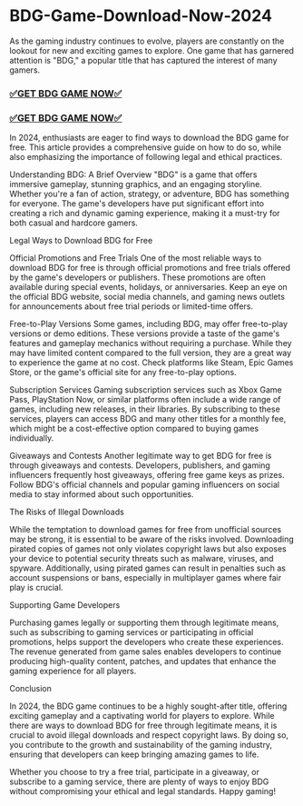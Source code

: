 # BDG-Game-Download-Now-2024

As the gaming industry continues to evolve, players are constantly on the lookout for new and exciting games to explore. One game that has garnered attention is "BDG," a popular title that has captured the interest of many gamers.
<meta name="google-site-verification" content="rE5WCBQlyikyJdak2dkotxdlYaHzcXYGZmzMsvahfpo" />
<h3><a href="https://t.me/recon_dart_money" target="_blank">✅GET BDG GAME NOW✅</a></h3>

<h3><a href="https://t.me/recon_dart_money" target="_blank">✅GET BDG GAME NOW✅</a></h3>

In 2024, enthusiasts are eager to find ways to download the BDG game for free. This article provides a comprehensive guide on how to do so, while also emphasizing the importance of following legal and ethical practices.

Understanding BDG: A Brief Overview "BDG" is a game that offers immersive gameplay, stunning graphics, and an engaging storyline. Whether you're a fan of action, strategy, or adventure, BDG has something for everyone. The game's developers have put significant effort into creating a rich and dynamic gaming experience, making it a must-try for both casual and hardcore gamers.

Legal Ways to Download BDG for Free

Official Promotions and Free Trials One of the most reliable ways to download BDG for free is through official promotions and free trials offered by the game's developers or publishers. These promotions are often available during special events, holidays, or anniversaries. Keep an eye on the official BDG website, social media channels, and gaming news outlets for announcements about free trial periods or limited-time offers.

Free-to-Play Versions Some games, including BDG, may offer free-to-play versions or demo editions. These versions provide a taste of the game's features and gameplay mechanics without requiring a purchase. While they may have limited content compared to the full version, they are a great way to experience the game at no cost. Check platforms like Steam, Epic Games Store, or the game's official site for any free-to-play options.

Subscription Services Gaming subscription services such as Xbox Game Pass, PlayStation Now, or similar platforms often include a wide range of games, including new releases, in their libraries. By subscribing to these services, players can access BDG and many other titles for a monthly fee, which might be a cost-effective option compared to buying games individually.

Giveaways and Contests Another legitimate way to get BDG for free is through giveaways and contests. Developers, publishers, and gaming influencers frequently host giveaways, offering free game keys as prizes. Follow BDG's official channels and popular gaming influencers on social media to stay informed about such opportunities.

The Risks of Illegal Downloads

While the temptation to download games for free from unofficial sources may be strong, it is essential to be aware of the risks involved. Downloading pirated copies of games not only violates copyright laws but also exposes your device to potential security threats such as malware, viruses, and spyware. Additionally, using pirated games can result in penalties such as account suspensions or bans, especially in multiplayer games where fair play is crucial.

Supporting Game Developers

Purchasing games legally or supporting them through legitimate means, such as subscribing to gaming services or participating in official promotions, helps support the developers who create these experiences. The revenue generated from game sales enables developers to continue producing high-quality content, patches, and updates that enhance the gaming experience for all players.

Conclusion

In 2024, the BDG game continues to be a highly sought-after title, offering exciting gameplay and a captivating world for players to explore. While there are ways to download BDG for free through legitimate means, it is crucial to avoid illegal downloads and respect copyright laws. By doing so, you contribute to the growth and sustainability of the gaming industry, ensuring that developers can keep bringing amazing games to life.

Whether you choose to try a free trial, participate in a giveaway, or subscribe to a gaming service, there are plenty of ways to enjoy BDG without compromising your ethical and legal standards. Happy gaming!
